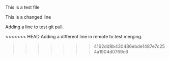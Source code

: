 This is a test file

This is a changed line

Adding a line to test git pull.

<<<<<<< HEAD
Adding a different line in remote to test merging.
>>>>>>> 4162dd9b430486ebde1487e7c254a1904d0769c6
